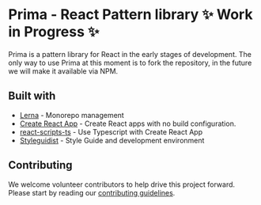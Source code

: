# Prima - React Pattern library ✨ Work in Progress ✨

Prima is a pattern library for React in the early stages of development. The only way to use Prima at this moment is to fork the repository, in the future we will make it available via NPM.

## Built with

- [Lerna](https://github.com/lerna/lerna) - Monorepo management
- [Create React App](https://github.com/facebook/create-react-app) - Create React apps with no build configuration.
- [react-scripts-ts](https://github.com/wmonk/create-react-app-typescript) - Use Typescript with Create React App
- [Styleguidist](https://github.com/styleguidist/react-styleguidist) - Style Guide and development environment

## Contributing

We welcome volunteer contributors to help drive this project forward. Please start by reading our [contributing guidelines](contributing).
